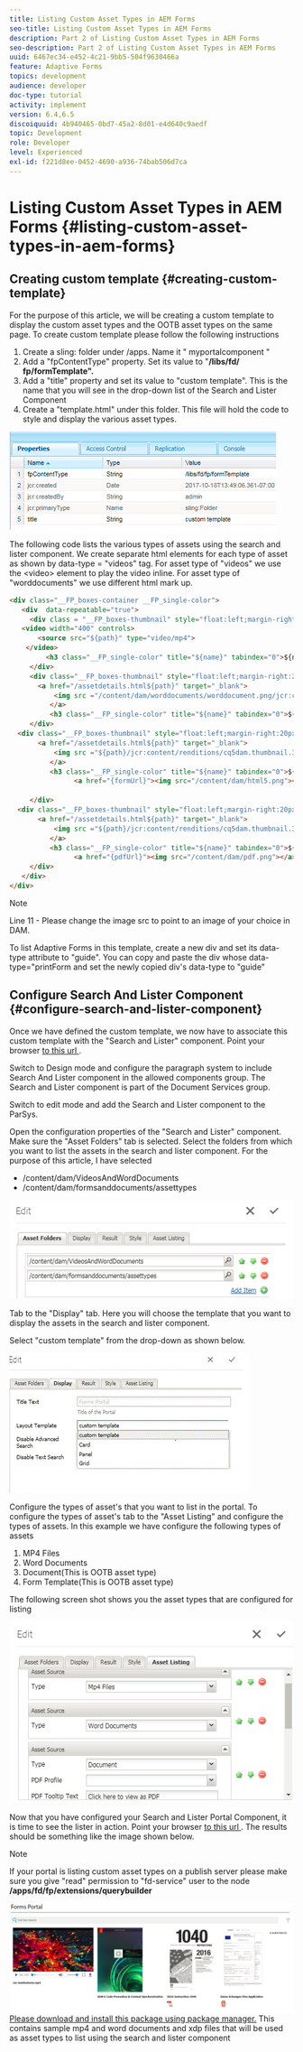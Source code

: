 ```yaml
---
title: Listing Custom Asset Types in AEM Forms
seo-title: Listing Custom Asset Types in AEM Forms
description: Part 2 of Listing Custom Asset Types in AEM Forms
seo-description: Part 2 of Listing Custom Asset Types in AEM Forms
uuid: 6467ec34-e452-4c21-9bb5-504f9630466a
feature: Adaptive Forms
topics: development
audience: developer
doc-type: tutorial
activity: implement
version: 6.4,6.5
discoiquuid: 4b940465-0bd7-45a2-8d01-e4d640c9aedf
topic: Development
role: Developer
level: Experienced
exl-id: f221d8ee-0452-4690-a936-74bab506d7ca
---
```

# Listing Custom Asset Types in AEM Forms {#listing-custom-asset-types-in-aem-forms}

## Creating custom template {#creating-custom-template}


For the purpose of this article, we will be creating a custom template to display the custom asset types and the OOTB asset types on the same page. To create custom template please follow the following instructions

1. Create a sling: folder  under  /apps. Name it "  myportalcomponent "
1. Add a "fpContentType" property. Set its value to "**/libs/fd/  fp/formTemplate".**  
1. Add a "title" property and set its value to "custom template". This is the name that you will see in the drop-down list of the Search and Lister Component
1. Create a "template.html" under this folder. This file will hold the code to style and display the various asset types.

![appsfolder](assets/appsfolder_.png)

The following code lists the various types of assets using the search and lister component. We create separate html elements for each type of asset as shown by data-type = "videos" tag. For asset type of "videos" we use the &lt;video&gt; element to play the video inline. For asset type of "worddocuments" we use different html mark up.

```html
<div class="__FP_boxes-container __FP_single-color">
   <div  data-repeatable="true">
     <div class = "__FP_boxes-thumbnail" style="float:left;margin-right:20px;" data-type = "videos">
   <video width="400" controls>
       <source src="${path}" type="video/mp4">
    </video>
         <h3 class="__FP_single-color" title="${name}" tabindex="0">${name}</h3>
     </div>
     <div class="__FP_boxes-thumbnail" style="float:left;margin-right:20px;" data-type = "worddocuments">
       <a href="/assetdetails.html${path}" target="_blank">
           <img src ="/content/dam/worddocuments/worddocument.png/jcr:content/renditions/cq5dam.thumbnail.319.319.png"/>
          </a>
          <h3 class="__FP_single-color" title="${name}" tabindex="0">${name}</h3>
     </div>
  <div class="__FP_boxes-thumbnail" style="float:left;margin-right:20px;" data-type = "xfaForm">
       <a href="/assetdetails.html${path}" target="_blank">
           <img src ="${path}/jcr:content/renditions/cq5dam.thumbnail.319.319.png"/>
          </a>
          <h3 class="__FP_single-color" title="${name}" tabindex="0">${name}</h3>
                <a href="{formUrl}"><img src="/content/dam/html5.png"></a><p>

     </div>
  <div class="__FP_boxes-thumbnail" style="float:left;margin-right:20px;" data-type = "printForm">
       <a href="/assetdetails.html${path}" target="_blank">
           <img src ="${path}/jcr:content/renditions/cq5dam.thumbnail.319.319.png"/>
          </a>
          <h3 class="__FP_single-color" title="${name}" tabindex="0">${name}</h3>
                <a href="{pdfUrl}"><img src="/content/dam/pdf.png"></a><p>
     </div>
   </div>
</div>

```

>[!NOTE]
>
>Line 11 - Please change the image src to point to an image of your choice in DAM.
>
>To list Adaptive Forms in this template, create a new div and set its data-type attribute to "guide". You can copy and paste the div whose data-type="printForm and set the newly copied div's data-type to "guide"

## Configure Search And Lister Component {#configure-search-and-lister-component}

Once we have defined the custom template, we now have to associate this custom template with the "Search and Lister" component. Point your browser [to this  url ](http://localhost:4502/editor.html/content/AemForms/CustomPortal.html).

Switch to Design mode and configure the paragraph system to include Search And Lister component in the allowed components group. The Search and Lister component is part of the Document Services group.

Switch to edit mode and add the Search and Lister component to the ParSys.

Open the configuration properties of the "Search and Lister" component. Make sure the "Asset Folders" tab is selected. Select the folders from which you want to list the assets in the search and lister component. For the purpose of this article, I have selected

* /content/dam/VideosAndWordDocuments
* /content/dam/formsanddocuments/assettypes

![assetfolder](assets/selectingassetfolders.png)

Tab to the "Display" tab. Here you will choose the template that you want to display the assets in the search and lister component.

Select "custom template" from the drop-down as shown below.

![searchandlister](assets/searchandlistercomponent.gif)

Configure the types of asset's that you want to list in the portal. To configure the types of asset's tab to the "Asset Listing" and configure the types of assets. In this example we have configure the following types of assets

1. MP4 Files
1. Word Documents
1. Document(This is OOTB asset type)
1. Form Template(This is OOTB asset type)

The following screen shot shows you the asset types that are configured for listing

![assettypes](assets/assettypes.png)

Now that you have configured your Search and Lister Portal Component, it is time to see the lister in action. Point your browser [to this  url ](http://localhost:4502/content/AemForms/CustomPortal.html?wcmmode=disabled). The results should be something like the image shown below.

>[!NOTE]
>
>If your portal is listing custom asset types on a publish server please make sure you give "read" permission to "fd-service" user to the node **/apps/fd/fp/extensions/querybuilder**

![assettypes](assets/assettypeslistings.png) 
[Please download and install this package using package manager.](assets/customassettypekt1.zip) This contains sample mp4 and word documents and xdp files that will be used as asset types to list using the search and lister component
